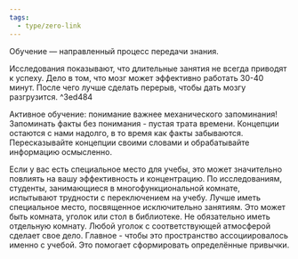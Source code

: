 ```yaml
---
tags:
  - type/zero-link
---
```

Обучение — направленный процесс передачи знания.

Исследования показывают, что длительные занятия не всегда приводят к успеху. Дело в том, что мозг может эффективно работать 30-40 минут. После чего лучше сделать перерыв, чтобы дать мозгу разгрузится. ^3ed484

Активное обучение: понимание важнее механического запоминания! Запоминать факты без понимания - пустая трата времени. Концепции остаются с нами надолго, в то время как факты забываются. Пересказывайте концепции своими словами и обрабатывайте информацию осмысленно.

Если у вас есть специальное место для учебы, это может значительно повлиять на вашу эффективность и концентрацию. По исследованиям, студенты, занимающиеся в многофункциональной комнате, испытывают трудности с переключением на учебу. Лучше иметь специальное место, посвященное исключительно занятиям. Это может быть комната, уголок или стол в библиотеке. Не обязательно иметь отдельную комнату. Любой уголок с соответствующей атмосферой сделает свое дело. Главное - чтобы это пространство ассоциировалось именно с учебой. Это помогает сформировать определённые привычки.